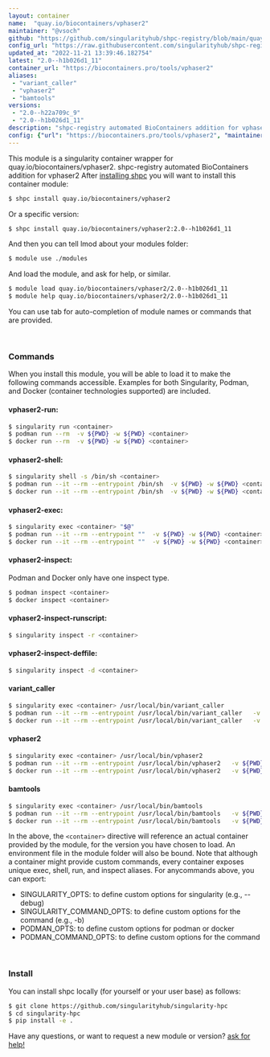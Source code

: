 ```yaml
---
layout: container
name:  "quay.io/biocontainers/vphaser2"
maintainer: "@vsoch"
github: "https://github.com/singularityhub/shpc-registry/blob/main/quay.io/biocontainers/vphaser2/container.yaml"
config_url: "https://raw.githubusercontent.com/singularityhub/shpc-registry/main/quay.io/biocontainers/vphaser2/container.yaml"
updated_at: "2022-11-21 13:39:46.182754"
latest: "2.0--h1b026d1_11"
container_url: "https://biocontainers.pro/tools/vphaser2"
aliases:
 - "variant_caller"
 - "vphaser2"
 - "bamtools"
versions:
 - "2.0--h22a709c_9"
 - "2.0--h1b026d1_11"
description: "shpc-registry automated BioContainers addition for vphaser2"
config: {"url": "https://biocontainers.pro/tools/vphaser2", "maintainer": "@vsoch", "description": "shpc-registry automated BioContainers addition for vphaser2", "latest": {"2.0--h1b026d1_11": "sha256:918ac4c76056e7a5542e38216bce3d52c24db0ec142b5428c86bf1c01629dd60"}, "tags": {"2.0--h22a709c_9": "sha256:38ed87b31e9d6aefb26c3071f71e8678467b7d52c63ce3925e940022db956fd7", "2.0--h1b026d1_11": "sha256:918ac4c76056e7a5542e38216bce3d52c24db0ec142b5428c86bf1c01629dd60"}, "docker": "quay.io/biocontainers/vphaser2", "aliases": {"variant_caller": "/usr/local/bin/variant_caller", "vphaser2": "/usr/local/bin/vphaser2", "bamtools": "/usr/local/bin/bamtools"}}
---
```


This module is a singularity container wrapper for quay.io/biocontainers/vphaser2.
shpc-registry automated BioContainers addition for vphaser2
After [installing shpc](#install) you will want to install this container module:


```bash
$ shpc install quay.io/biocontainers/vphaser2
```

Or a specific version:

```bash
$ shpc install quay.io/biocontainers/vphaser2:2.0--h1b026d1_11
```

And then you can tell lmod about your modules folder:

```bash
$ module use ./modules
```

And load the module, and ask for help, or similar.

```bash
$ module load quay.io/biocontainers/vphaser2/2.0--h1b026d1_11
$ module help quay.io/biocontainers/vphaser2/2.0--h1b026d1_11
```

You can use tab for auto-completion of module names or commands that are provided.

<br>

### Commands

When you install this module, you will be able to load it to make the following commands accessible.
Examples for both Singularity, Podman, and Docker (container technologies supported) are included.

#### vphaser2-run:

```bash
$ singularity run <container>
$ podman run --rm  -v ${PWD} -w ${PWD} <container>
$ docker run --rm  -v ${PWD} -w ${PWD} <container>
```

#### vphaser2-shell:

```bash
$ singularity shell -s /bin/sh <container>
$ podman run --it --rm --entrypoint /bin/sh  -v ${PWD} -w ${PWD} <container>
$ docker run --it --rm --entrypoint /bin/sh  -v ${PWD} -w ${PWD} <container>
```

#### vphaser2-exec:

```bash
$ singularity exec <container> "$@"
$ podman run --it --rm --entrypoint ""  -v ${PWD} -w ${PWD} <container> "$@"
$ docker run --it --rm --entrypoint ""  -v ${PWD} -w ${PWD} <container> "$@"
```

#### vphaser2-inspect:

Podman and Docker only have one inspect type.

```bash
$ podman inspect <container>
$ docker inspect <container>
```

#### vphaser2-inspect-runscript:

```bash
$ singularity inspect -r <container>
```

#### vphaser2-inspect-deffile:

```bash
$ singularity inspect -d <container>
```


#### variant_caller

```bash
$ singularity exec <container> /usr/local/bin/variant_caller
$ podman run --it --rm --entrypoint /usr/local/bin/variant_caller   -v ${PWD} -w ${PWD} <container> -c " $@"
$ docker run --it --rm --entrypoint /usr/local/bin/variant_caller   -v ${PWD} -w ${PWD} <container> -c " $@"
```


#### vphaser2

```bash
$ singularity exec <container> /usr/local/bin/vphaser2
$ podman run --it --rm --entrypoint /usr/local/bin/vphaser2   -v ${PWD} -w ${PWD} <container> -c " $@"
$ docker run --it --rm --entrypoint /usr/local/bin/vphaser2   -v ${PWD} -w ${PWD} <container> -c " $@"
```


#### bamtools

```bash
$ singularity exec <container> /usr/local/bin/bamtools
$ podman run --it --rm --entrypoint /usr/local/bin/bamtools   -v ${PWD} -w ${PWD} <container> -c " $@"
$ docker run --it --rm --entrypoint /usr/local/bin/bamtools   -v ${PWD} -w ${PWD} <container> -c " $@"
```



In the above, the `<container>` directive will reference an actual container provided
by the module, for the version you have chosen to load. An environment file in the
module folder will also be bound. Note that although a container
might provide custom commands, every container exposes unique exec, shell, run, and
inspect aliases. For anycommands above, you can export:

 - SINGULARITY_OPTS: to define custom options for singularity (e.g., --debug)
 - SINGULARITY_COMMAND_OPTS: to define custom options for the command (e.g., -b)
 - PODMAN_OPTS: to define custom options for podman or docker
 - PODMAN_COMMAND_OPTS: to define custom options for the command

<br>

### Install

You can install shpc locally (for yourself or your user base) as follows:

```bash
$ git clone https://github.com/singularityhub/singularity-hpc
$ cd singularity-hpc
$ pip install -e .
```

Have any questions, or want to request a new module or version? [ask for help!](https://github.com/singularityhub/singularity-hpc/issues)